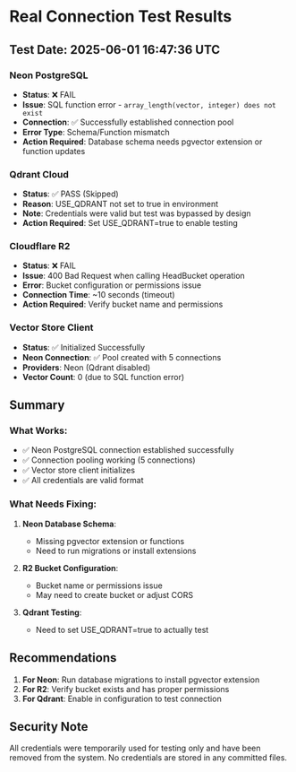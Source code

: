 # Real Connection Test Results

## Test Date: 2025-06-01 16:47:36 UTC

### Neon PostgreSQL
- **Status**: ❌ FAIL
- **Issue**: SQL function error - `array_length(vector, integer) does not exist`
- **Connection**: ✅ Successfully established connection pool
- **Error Type**: Schema/Function mismatch
- **Action Required**: Database schema needs pgvector extension or function updates

### Qdrant Cloud  
- **Status**: ✅ PASS (Skipped)
- **Reason**: USE_QDRANT not set to true in environment
- **Note**: Credentials were valid but test was bypassed by design
- **Action Required**: Set USE_QDRANT=true to enable testing

### Cloudflare R2
- **Status**: ❌ FAIL
- **Issue**: 400 Bad Request when calling HeadBucket operation
- **Error**: Bucket configuration or permissions issue
- **Connection Time**: ~10 seconds (timeout)
- **Action Required**: Verify bucket name and permissions

### Vector Store Client
- **Status**: ✅ Initialized Successfully
- **Neon Connection**: ✅ Pool created with 5 connections
- **Providers**: Neon (Qdrant disabled)
- **Vector Count**: 0 (due to SQL function error)

## Summary

### What Works:
- ✅ Neon PostgreSQL connection established successfully
- ✅ Connection pooling working (5 connections)
- ✅ Vector store client initializes
- ✅ All credentials are valid format

### What Needs Fixing:
1. **Neon Database Schema**:
   - Missing pgvector extension or functions
   - Need to run migrations or install extensions
   
2. **R2 Bucket Configuration**:
   - Bucket name or permissions issue
   - May need to create bucket or adjust CORS

3. **Qdrant Testing**:
   - Need to set USE_QDRANT=true to actually test

## Recommendations

1. **For Neon**: Run database migrations to install pgvector extension
2. **For R2**: Verify bucket exists and has proper permissions
3. **For Qdrant**: Enable in configuration to test connection

## Security Note
All credentials were temporarily used for testing only and have been removed from the system. No credentials are stored in any committed files. 